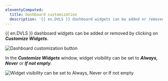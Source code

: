 ```yaml
---
eleventyComputed:
  title: Dashboard customization
  description: '{{ en.DVLS }} dashboard widgets can be added or removed by clicking on Customize.'
---
```


{{ en.DVLS }} dashboard widgets can be added or removed by clicking on ***Customize Widgets***.

![Dashboard customization button](https://cdnweb.devolutions.net/docs/DVLS6067_2024_1.png)

In the ***Customize Widgets*** window, widget visibility can be set to ***Always, Never*** or ***If not empty***.

![Widget visibility can be set to Always, Never or If not empty](https://cdnweb.devolutions.net/docs/DVLS6068_2024_1.png)
